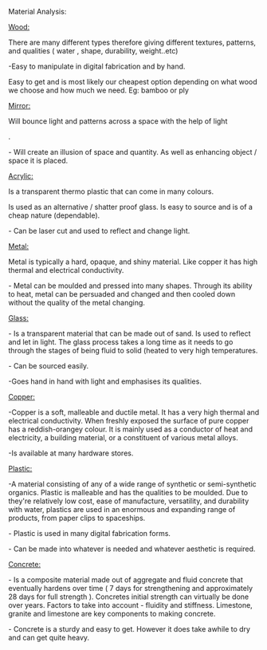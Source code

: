 <p> Material Analysis:</p>


<p><u>Wood:</u></p>

<p>There are many different types therefore giving different textures, patterns, and qualities ( water , shape, durability, weight..etc)</p>

<p>-Easy to manipulate in digital fabrication and by hand.</p>

<p>Easy to get and is most likely our cheapest option depending on what wood we choose and how much we need. Eg: bamboo or ply</p>

<p><u>Mirror:</u></p>

<p>Will bounce light and patterns across a space with the help of light</p>.

<p>- Will create an illusion of space and quantity. As well as enhancing object / space it is placed.</p>

<p><u>Acrylic:</u></p>

<p>Is a transparent thermo plastic that can come in many colours.</p>

<p>Is used as an alternative / shatter proof glass.
Is easy to source and is of a cheap nature (dependable).</p>

<p>- Can be laser cut and used to reflect and change light.</p>

<p><u>Metal:</u></p>

<p>Metal is typically a hard, opaque, and shiny material. Like copper it has high thermal and electrical conductivity.</p>

<p>- Metal can be moulded and pressed into many shapes. Through its ability to heat, metal can be persuaded and changed and then cooled down without the quality of the metal changing. </p>

<p><u>Glass:</u></p>

<p>- Is a transparent material that can be made out of sand. Is used to reflect and let in light. The glass process takes a long time as it needs to go through the stages of being fluid to solid (heated to very high temperatures.</p>

<p>- Can be sourced easily.</p>

<p>-Goes hand in hand with light and emphasises its qualities.</p>

<p><u>Copper:</u></p>

<p>-Copper is a soft, malleable and ductile metal. It has a very high thermal and electrical conductivity. When freshly exposed the surface of pure copper has a reddish-orangey colour. It is mainly used as a conductor of heat and electricity, a building material, or a constituent of various metal alloys.</p>

<p>-Is available at many hardware stores.</p>

<p><u>Plastic:</u></p>

<p>-A material consisting of any of a wide range of synthetic or semi-synthetic organics. Plastic is malleable and has the qualities to be moulded. Due to they're relatively low cost, ease of manufacture, versatility, and durability with water, plastics are used in an enormous and expanding range of products, from paper clips to spaceships.</p>

<p>- Plastic is used in many digital fabrication forms.</p>

<p>- Can be made into whatever is needed and whatever aesthetic is required.</p>

<p><u>Concrete:</u></p>

<p>- Is a composite material made out of aggregate and fluid concrete that eventually hardens over time ( 7 days for strengthening and approximately 28 days for full strength ). Concretes initial strength can virtually be done over years. Factors to take into account - fluidity and stiffness. Limestone, granite and limestone are key components to making concrete.</p>

<p>- Concrete is a sturdy and easy to get. However it does take awhile to dry and can get quite heavy.</p>
